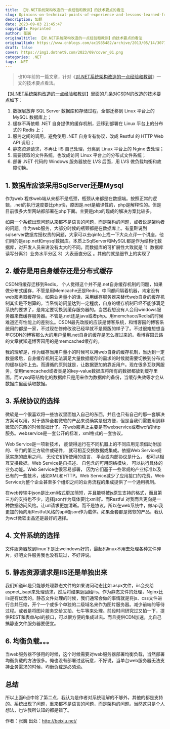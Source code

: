 ```yaml
---
title: 【对.NET系统架构改造的一点经验和教训】的技术要点的看法
slug: Opinions-on-technical-points-of-experience-and-lessons-learned-from-the-transformation-of-the-NET-system-architecture
description: 如题
date: 2023-09-03 21:45:47
copyright: Reprinted
author: 张巍
originaltitle: 【对.NET系统架构改造的一点经验和教训】的技术要点的看法
originallink: https://www.cnblogs.com/ac1985482/archive/2013/05/14/3077473.html
draft: false
cover: https://img1.dotnet9.com/2023/09/cover_01.png
categories: .NET
tags: .NET
---
```


>也10年前的一篇文章，针对《[对.NET系统架构改造的一点经验和教训](https://news.cnblogs.com/n/177636/)》一文的技术要点看法。

【[对.NET系统架构改造的一点经验和教训](https://news.cnblogs.com/n/177636/)】里面的几条对CSDN的改造的技术要点如下：

1. 数据层放弃 SQL Server 数据库和存储过程，全部迁移到 Linux 平台上的 MySQL 数据库上；
2. 缓存不再依赖 .NET 自身提供的缓存机制，迁移到部署在 Linux 平台上的分布式的 Redis 上；
3. 服务之间的调用，避免使用 .NET 自身专有协议，改成 Restful 的 HTTP Web API 调用；
4. 静态资源请求，不再让 IIS 自己处理，分离到 Linux 平台上的 Nginx 去处理；
5. 需要读取的文件系统，也改成访问 Linux 平台上的分布式文件系统；
6. 部署 .NET 代码的 Windows 服务器放在 LVS 后面，用 LVS 做负载均衡和故障切换。

## 1. 数据库应该采用SqlServer还是Mysql  

作为web 程序web端从来都不是瓶颈，瓶颈从来都是在数据端。按照正常的逻辑，.net的执行速度要比php快，原因是.net是编译性的，php是解释性的。但是目前很多大型网站都部署在php下面。主要是php的现成的解决方案比较多。

如果一个系统出现问题从来都不是语言的问题，而是架构的问题，或者说是架构者的问题。作为web服务，大部分时候的瓶颈都是在数据库上。有童鞋说到sqlserver数据库授权贵的问题，大家可以去qinfo上找一下大众点评一个讲座，他们用的是asp.net和mysql数据库。本质上SqlServer和MySQL都是作为结构化数据库，对开发人员来讲没有太大的不同。而数据库的可扩展性大致就是 1）数据库读写分离2）业务水平分区 3）大表垂直分区 。其他的就是细节上的实现了

## 2. 缓存是用自身缓存还是分布式缓存
       
CSDN将缓存迁移到Redis， 个人觉得这个并不是.net自身缓存机制的问题，如果做分布式缓存，不管是用Memcache还是Redis，中间都间隔着机器，肯定没有web服务器缓存快，如果业务量小的话，采用缓存服务器来替代web自身的缓存机制其实是不划算的。当系统访问量达到一定程度，自身的缓存机制已经不能够满足系统的要求了，是肯定要切换到缓存服务器的。当然我想没有人会用windows服务器来做缓存服务器。不管是.net还是java或者php。用memchace/Redis的时候难道还有性能上的差别么。CSDN最先改版的应该是博客系统，和博客园的博客系统用的都是一家，不过现在修修改改已经早就不是原版的样子了。不过很难想想当年CSDN的博客那么大的用户量用.net自身的缓存是怎么撑过来的。看博客园云路的文章就知道博客园用的是memcached缓存的。

我的理解是，作为缓存当用户量小的时候可以用web自身的缓存机制，当达到一定数量级后，自身缓存机制无法满足大量数据缓存的需求的时候就需要切换到分布式的缓存组件上去。而遵循的原则就是，让数据更加的靠近用户。现在很多互联网服务，使用memcached或者类是的key-value数据库将所有的数据都放到缓存里面，而mysql等结构化的数据库只是用来作为数据库的备份，当缓存失效等才会从数据库里面读取数据。

## 3. 系统协议的选择
        
微软是一个很喜欢将一些协议里面加入自己的东西，并且也只有自己的那一套解决方案可以用，对于选择全套微软的产品来说确实是很方便，但是当我们需要用到非微软的东西的时候就拙计了。在web服务上主要是有webservice或者wcf的http服务。webservice是一套公开的标准，xml格式的一套协议。

Web Service是一项新技术， 能使得运行在不同机器上的不同应用无须借助附加的、专门的第三方软件或硬件， 就可相互交换数据或集成。依据Web Service规范实施的应用之间， 无论它们所使用的语言、 平台或内部协议是什么， 都可以相互交换数据。Web Service是自描述、 自包含的可用网络模块， 可以执行具体的业务功能。Web Service也很容易部署， 因为它们基于一些常规的产业标准以及已有的一些技术，诸如XML和HTTP。Web Service减少了应用接口的花费。Web Service为整个企业甚至多个组织之间的业务流程的集成提供了一个通用机制。
        
在web传输中json是比xml格式更加简短，并且能够被js原生支持的格式，而且第三方的支持也不少，选择json作为载体要比xml好。而Restful 对我而言更向是一种数据访问风格。让url请求更加清晰。而不是协议。所以在web系统中，做api我更加的倾向用Restful风格的api和json作为载体。如果全套都是微软的产品，我认为wcf微软出品还是最好的选择。

## 4. 文件系统的选择
        
文件服务器放到linux下是比weindows好的，最起码linux不用去处理各种文件碎片，好吧文件服务我也没有玩过，不好评说。

## 5. 静态资源请求是IIS还是单独出来
         
我们知道iis是只能够处理静态文件的如果访问动态比如.aspx文件，iis会交给aspnet_isapi来处理请求，然后将结果返回给iis。作为静态文件的处理，Nginx比iis是有优势的。静态文件处理的时候，我们通常会做的事情就是将js、css文件进行合并压缩，开个一个或多个单独的二级域名来作为图片服务器。减少前端的等待过程。或者是将图片服务交给又拍、七牛等来处理。前段时间研究过又拍一下，提供REST和表单Api的接口，可以很方便的集成过去。而且提供CDN加速，比自己搞静态文件服务器要便宜。

## 6. 均衡负载。。。
       
当web服务器不够用的时候，这个时候需要对web服务器部署均衡负载，当然部署均衡负载的方法很多。俺也没有部署过这玩意，不好说，当单台web服务器无法支持业务需求的时候，均衡负载是必须滴。

## 总结
       
所以上面6点中除了第二点，我认为是作者对系统理解的不够外，其他的都是支持的。系统出现了问题，重来都不是语言的问题，而是架构的问题。当然这只是个人想法，也许我所认知的都是错了。

作者：张巍
出处：http://beixiu.net/